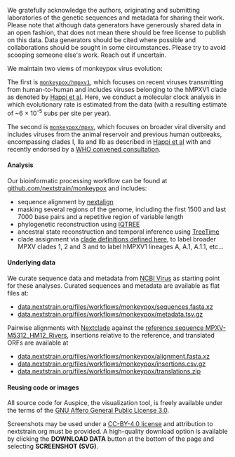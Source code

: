 We gratefully acknowledge the authors, originating and submitting laboratories of the genetic sequences and metadata for sharing their work. Please note that although data generators have generously shared data in an open fashion, that does not mean there should be free license to publish on this data. Data generators should be cited where possible and collaborations should be sought in some circumstances. Please try to avoid scooping someone else's work. Reach out if uncertain.

We maintain two views of monkeypox virus evolution:

The first is [`monkeypox/hmpxv1`](https://nextstrain.org/monkeypox/hmpxv1), which focuses on recent viruses transmitting from human-to-human and includes viruses belonging to the hMPXV1 clade as denoted by [Happi et al](https://virological.org/t/urgent-need-for-a-non-discriminatory-and-non-stigmatizing-nomenclature-for-monkeypox-virus/853). Here, we conduct a molecular clock analysis in which evolutionary rate is estimated from the data (with a resulting estimate of ~6 &times; 10<sup>-5</sup> subs per site per year).

The second is [`monkeypox/mpxv`](https://nextstrain.org/monkeypox/mpxv), which focuses on broader viral diversity and includes viruses from the animal reservoir and previous human outbreaks, encompassing clades I, IIa and IIb as described in [Happi et al](https://virological.org/t/urgent-need-for-a-non-discriminatory-and-non-stigmatizing-nomenclature-for-monkeypox-virus/853) with and recently endorsed by a [WHO convened consultation](https://worldhealthorganization.cmail20.com/t/ViewEmail/d/422BD62D623B6A3D2540EF23F30FEDED/F75AF81C90108C72B4B1B1F623478121?alternativeLink=False).


#### Analysis
Our bioinformatic processing workflow can be found at [github.com/nextstrain/monkeypox](https://github.com/nextstrain/monkeypox) and includes:
- sequence alignment by [nextalign](https://docs.nextstrain.org/projects/nextclade/en/stable/user/nextalign-cli.html)
- masking several regions of the genome, including the first 1500 and last 7000 base pairs and a repetitive region of variable length
- phylogenetic reconstruction using [IQTREE](http://www.iqtree.org/)
- ancestral state reconstruction and temporal inference using [TreeTime](https://github.com/neherlab/treetime)
- clade assignment via [clade definitions defined here](https://github.com/nextstrain/monkeypox/blob/master/config/clades.tsv), to label broader MPXV clades 1, 2 and 3 and to label hMPXV1 lineages A, A.1, A.1.1, etc...

#### Underlying data
We curate sequence data and metadata from [NCBI Virus](https://www.ncbi.nlm.nih.gov/labs/virus/vssi/#/virus?SeqType_s=Nucleotide&VirusLineage_ss=Monkeypox%20virus,%20taxid:10244) as starting point for these analyses. Curated sequences and metadata are available as flat files at:
- [data.nextstrain.org/files/workflows/monkeypox/sequences.fasta.xz](https://data.nextstrain.org/files/workflows/monkeypox/sequences.fasta.xz)
- [data.nextstrain.org/files/workflows/monkeypox/metadata.tsv.gz](https://data.nextstrain.org/files/workflows/monkeypox/metadata.tsv.gz)

Pairwise alignments with [Nextclade](https://clades.nextstrain.org/) against the [reference sequence MPXV-M5312_HM12_Rivers](https://www.ncbi.nlm.nih.gov/nuccore/NC_063383), insertions relative to the reference, and translated ORFs are available at
- [data.nextstrain.org/files/workflows/monkeypox/alignment.fasta.xz](https://data.nextstrain.org/files/workflows/monkeypox/alignment.fasta.xz)
- [data.nextstrain.org/files/workflows/monkeypox/insertions.csv.gz](https://data.nextstrain.org/files/workflows/monkeypox/insertions.csv.gz)
- [data.nextstrain.org/files/workflows/monkeypox/translations.zip](https://data.nextstrain.org/files/workflows/monkeypox/translations.zip)

#### Reusing code or images

All source code for Auspice, the visualization tool, is freely available under the terms of the [GNU Affero General Public License 3.0](https://github.com/nextstrain/auspice/blob/HEAD/LICENSE.txt).

Screenshots may be used under a [CC-BY-4.0 license](https://creativecommons.org/licenses/by/4.0/) and attribution to nextstrain.org must be provided. A high-quality download option is available by clicking the **DOWNLOAD DATA** button at the bottom of the page and selecting **SCREENSHOT (SVG)**.
